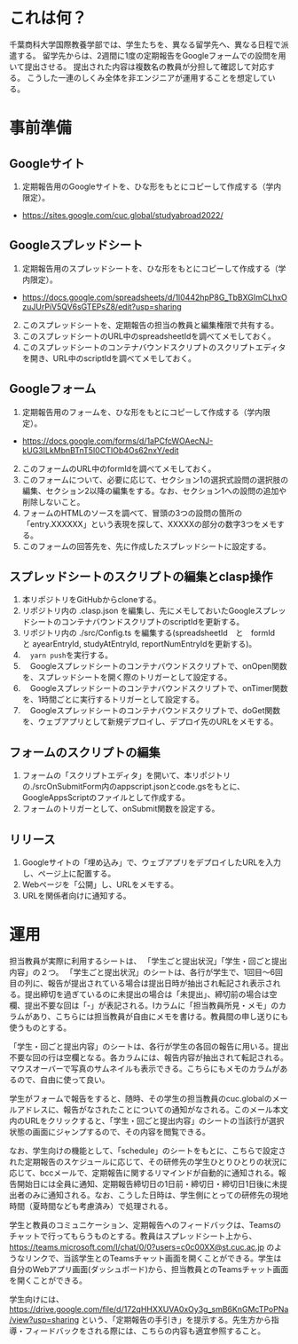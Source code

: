 # これは何？

千葉商科大学国際教養学部では、学生たちを、異なる留学先へ、異なる日程で派遣する。 留学先からは、2週間に1度の定期報告をGoogleフォームでの設問を用いて提出させる。 提出された内容は複数名の教員が分担して確認して対応する。
こうした一連のしくみ全体を非エンジニアが運用することを想定している。

# 事前準備

## Googleサイト

1. 定期報告用のGoogleサイトを、ひな形をもとにコピーして作成する（学内限定）。
  * https://sites.google.com/cuc.global/studyabroad2022/

## Googleスプレッドシート

1. 定期報告用のスプレッドシートを、ひな形をもとにコピーして作成する（学内限定）。
  * https://docs.google.com/spreadsheets/d/1l0442hpP8G_TbBXGImCLhxOzuJUrPiV5QV6sGTEPsZ8/edit?usp=sharing
2. このスプレッドシートを、定期報告の担当の教員と編集権限で共有する。
3. このスプレッドシートのURL中のspreadsheetIdを調べてメモしておく。
4. このスプレッドシートのコンテナバウンドスクリプトのスクリプトエディタを開き、URL中のscriptIdを調べてメモしておく。

## Googleフォーム

1. 定期報告用のフォームを、ひな形をもとにコピーして作成する（学内限定）。
  * https://docs.google.com/forms/d/1aPCfcWOAecNJ-kUG3ILkMbnBTnT5I0CTIOb4Os62nxY/edit
2. このフォームのURL中のformIdを調べてメモしておく。
3. このフォームについて、必要に応じて、セクション1の選択式設問の選択肢の編集、セクション2以降の編集をする。なお、セクション1への設問の追加や削除しないこと。
4. フォームのHTMLのソースを調べて、冒頭の3つの設問の箇所の「entry.XXXXXX」という表現を探して、XXXXXの部分の数字3つをメモする。
5. このフォームの回答先を、先に作成したスプレッドシートに設定する。

## スプレッドシートのスクリプトの編集とclasp操作

1. 本リポジトリをGitHubからcloneする。
2. リポジトリ内の .clasp.json を編集し、先にメモしておいたGoogleスプレッドシートのコンテナバウンドスクリプトのscriptIdを更新する。
3. リポジトリ内の ./src/Config.ts を編集する(spreadsheetId　と　formId　と ayearEntryId, studyAtEntryId, reportNumEntryIdを更新する)。
4. 　`yarn push`を実行する。
5. 　Googleスプレッドシートのコンテナバウンドスクリプトで、onOpen関数を、スプレッドシートを開く際のトリガーとして設定する。
6. 　Googleスプレッドシートのコンテナバウンドスクリプトで、onTimer関数を、1時間ごとに実行するトリガーとして設定する。
7. 　Googleスプレッドシートのコンテナバウンドスクリプトで、doGet関数を、ウェブアプリとして新規デプロイし、デプロイ先のURLをメモする。

## フォームのスクリプトの編集

1. フォームの「スクリプトエディタ」を開いて、本リポジトリの./srcOnSubmitForm内のappscript.jsonとcode.gsをもとに、GoogleAppsScriptのファイルとして作成する。
2. フォームのトリガーとして、onSubmit関数を設定する。

## リリース

1. Googleサイトの「埋め込み」で、ウェブアプリをデプロイしたURLを入力し、ページ上に配置する。
2. Webページを「公開」し、URLをメモする。
3. URLを関係者向けに通知する。

# 運用

担当教員が実際に利用するシートは、 「学生ごと提出状況」「学生・回ごと提出内容」の２つ。
「学生ごと提出状況」のシートは、各行が学生で、1回目〜6回目の列に、報告が提出されている場合は提出日時が抽出され転記され表示される。提出締切を過ぎているのに未提出の場合は「未提出」、締切前の場合は空欄、提出不要な回は「-」が表記される。Iカラムに「担当教員所見・メモ」のカラムがあり、こちらには担当教員が自由にメモを書ける。教員間の申し送りにも使うものとする。

「学生・回ごと提出内容」のシートは、各行が学生の各回の報告に用いる。提出不要な回の行は空欄となる。各カラムには、報告内容が抽出されて転記される。マウスオーバーで写真のサムネイルも表示できる。こちらにもメモのカラムがあるので、自由に使って良い。

学生がフォームで報告をすると、随時、その学生の担当教員のcuc.globalのメールアドレスに、報告がなされたことについての通知がなされる。このメール本文内のURLをクリックすると、「学生・回ごと提出内容」のシートの当該行が選択状態の画面にジャンプするので、その内容を閲覧できる。

なお、学生向けの機能として、「schedule」のシートをもとに、こちらで設定された定期報告のスケジュールに応じて、その研修先の学生ひとりひとりの状況に応じて、bccメールで、定期報告に関するリマインドが自動的に通知される。報告開始日には全員に通知、定期報告締切日の1日前・締切日・締切日1日後に未提出者のみに通知される。なお、こうした日時は、学生側にとっての研修先の現地時間（夏時間なども考慮済み）で処理される。

学生と教員のコミュニケーション、定期報告へのフィードバックは、Teamsのチャットで行ってもらうものとする。教員はスプレッドシート上から、https://teams.microsoft.com/l/chat/0/0?users=c0c00XX@st.cuc.ac.jp
のようなリンクで、当該学生とのTeamsチャット画面を開くことができる。学生は自分のWebアプリ画面(ダッシュボード)から、担当教員とのTeamsチャット画面を開くことができる。

学生向けには、https://drive.google.com/file/d/172qHHXXUVA0xOy3g_smB6KnGMcTPoPNa/view?usp=sharing
という、「定期報告の手引き」を提示する。先生方から指導・フィードバックをされる際には、こちらの内容も適宜参照すること。
